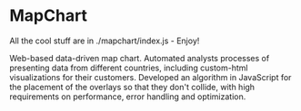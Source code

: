 # MapChart
All the cool stuff are in ./mapchart/index.js - Enjoy!

Web-based data-driven map chart. Automated analysts processes of presenting data from different countries, including custom-html visualizations for their customers. Developed an algorithm in JavaScript for the placement of the overlays so that they don't collide, with high requirements on performance, error handling and optimization.
